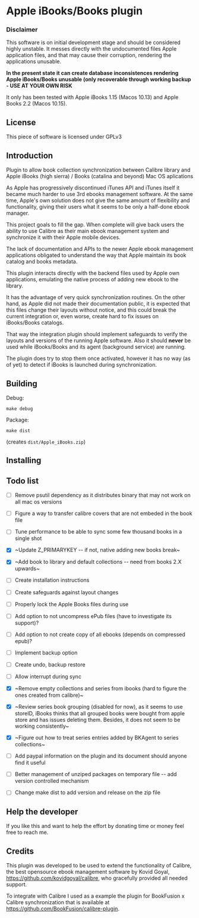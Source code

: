 # Apple iBooks/Books plugin

### Disclaimer

This software is on initial development stage and should be considered highly unstable. It messes directly with 
the undocumented files Apple application files, and that may cause their corruption, rendering the applications unusable.

**In the present state it can create database inconsistences rendering Apple iBooks/Books unusable (only recoverable through working backup - USE AT YOUR OWN RISK**

It only has been tested with Apple iBooks 1.15 (Macos 10.13) and Apple Books 2.2 (Macos 10.15). 

## License

This piece of software is licensed under GPLv3


## Introduction

Plugin to allow book collection synchronization between Calibre library and Apple iBooks (high sierra) / Books
 (catalina and beyond) Mac OS aplications
 
As Apple has progressively discontinued iTunes API and iTunes itself it became much harder to use 3rd ebooks 
management software.  At the same time, Apple's own solution does not give the same amount of flexibility and 
functionality, giving their users what it seems to be only a half-done ebook manager.

This project goals to fill the gap. When complete will give back users the ability to use Calibre as their main 
ebook management system and synchronize it with their Apple mobile devices.

The lack of documentation and APIs to the newer Apple ebook management applications obligated to understand the way
that Apple maintain its book catalog and books metadata. 

This plugin interacts directly with the backend files used by Apple own applications, emulating the native process
of adding new ebook to the library.

It has the advantage of very quick synchronization routines. On the other hand, as Apple did not made their 
documentation public, it is expected that this files change their layouts without notice, and this could break the 
current integration or, even worse, create hard to fix issues on iBooks/Books catalogs.

That way the integration plugin should implement safeguards to verify the layouts and versions of the running Apple
software. Also it should **never** be used while iBooks/Books and its agent (background service) are running. 

The plugin does try to stop them once activated, however it has no way (as of yet) to detect if iBooks is launched
during synchronization.  
      
## Building

Debug:

``` shell
make debug
```

Package:

``` shell
make dist
```

(creates `dist/Apple_iBooks.zip`)

## Installing

<TODO>

## Todo list
- [ ] Remove psutil dependency as it distributes binary that may not work on all mac os versions
- [ ] Figure a way to transfer calibre covers that are not embeded in the book file
- [ ] Tune performance to be able to sync some few thousand books in a single shot
- [X] ~Update Z_PRIMARYKEY -- if not, native adding new books break~
- [X] ~Add book to library and default collections -- need from books 2.X upwards~
- [ ] Create installation instructions
- [ ] Create safeguards against layout changes
- [ ] Properly lock the Apple Books files during use
- [ ] Add option to not uncompress ePub files (have to investigate its support)?
- [ ] Add option to not create copy of all ebooks (depends on compressed epub)?
- [ ] Implement backup option
- [ ] Create undo, backup restore
- [ ] Allow interrupt during sync
- [X] ~Remove empty collections and series from ibooks (hard to figure the ones created from calibre)~
- [X] ~Review series book grouping (disabled for now), as it seems to use storeID, iBooks thinks that all 
    grouped books were bought from apple store and has issues deleting them. Besides, it does not seem
     to be working consistently~
- [X] ~Figure out how to treat series entries added by BKAgent to series collections~
- [ ] Add paypal information on the plugin and its document should anyone find it useful
- [ ] Better management of unziped packages on temporary file -- add version controlled mechanism
- [ ] Change make dist to add version and release on the zip file


## Help the developer

If you like this and want to help the effort by donating time or money feel free to reach me.   


## Credits

This plugin was developed to be used to extend the functionality of Calibre, the best opensource ebook
management software by Kovid Goyal, https://github.com/kovidgoyal/calibre, who gracefully provided all needed support.

To integrate with Calibre I used as a example the plugin for BookFusion x Calibre synchronization that is available
at https://github.com/BookFusion/calibre-plugin.
